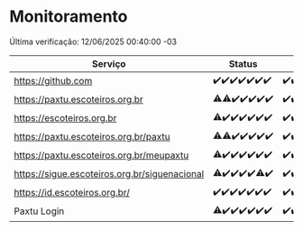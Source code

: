 # Monitoramento

Última verificação: 12/06/2025 00:40:00 -03

|Serviço|Status|Últimas 24h|
|---|---|---|
|https://github.com|<span title="2025-06-05: OK=22">✔️</span><span title="2025-06-06: OK=23">✔️</span><span title="2025-06-07: OK=23">✔️</span><span title="2025-06-08: OK=23">✔️</span><span title="2025-06-09: OK=23">✔️</span><span title="2025-06-10: OK=23">✔️</span><span title="2025-06-11: OK=2">✔️</span>|<span title="11/06/2025 00:41:00 -03 : 200">✔️</span><span title="11/06/2025 01:19:00 -03 : 200">✔️</span><span title="11/06/2025 02:11:00 -03 : 200">✔️</span><span title="11/06/2025 03:14:00 -03 : 200">✔️</span><span title="11/06/2025 04:10:00 -03 : 200">✔️</span><span title="11/06/2025 05:13:00 -03 : 200">✔️</span><span title="11/06/2025 06:10:00 -03 : 200">✔️</span><span title="11/06/2025 07:11:00 -03 : 200">✔️</span><span title="11/06/2025 08:09:00 -03 : 200">✔️</span><span title="11/06/2025 09:18:00 -03 : 200">✔️</span><span title="11/06/2025 10:26:00 -03 : 200">✔️</span><span title="11/06/2025 11:09:00 -03 : 200">✔️</span><span title="11/06/2025 12:10:00 -03 : 200">✔️</span><span title="11/06/2025 13:12:00 -03 : 200">✔️</span><span title="11/06/2025 14:08:00 -03 : 200">✔️</span><span title="11/06/2025 15:13:00 -03 : 200">✔️</span><span title="11/06/2025 16:07:00 -03 : 200">✔️</span><span title="11/06/2025 17:09:00 -03 : 200">✔️</span><span title="11/06/2025 18:08:00 -03 : 200">✔️</span><span title="11/06/2025 19:09:00 -03 : 200">✔️</span><span title="11/06/2025 20:09:00 -03 : 200">✔️</span><span title="11/06/2025 21:48:00 -03 : 200">✔️</span><span title="11/06/2025 23:38:00 -03 : 200">✔️</span><span title="12/06/2025 00:40:00 -03 : 200">✔️</span>|
|https://paxtu.escoteiros.org.br|<span title="2025-06-05: OK=21, Falhas=1">⚠️</span><span title="2025-06-06: OK=22, Falhas=1">⚠️</span><span title="2025-06-07: OK=23">✔️</span><span title="2025-06-08: OK=23">✔️</span><span title="2025-06-09: OK=23">✔️</span><span title="2025-06-10: OK=23">✔️</span><span title="2025-06-11: OK=2">✔️</span>|<span title="11/06/2025 00:41:00 -03 : 200">✔️</span><span title="11/06/2025 01:19:00 -03 : 200">✔️</span><span title="11/06/2025 02:11:00 -03 : 200">✔️</span><span title="11/06/2025 03:14:00 -03 : 200">✔️</span><span title="11/06/2025 04:10:00 -03 : 200">✔️</span><span title="11/06/2025 05:13:00 -03 : 200">✔️</span><span title="11/06/2025 06:10:00 -03 : 200">✔️</span><span title="11/06/2025 07:11:00 -03 : 200">✔️</span><span title="11/06/2025 08:09:00 -03 : 200">✔️</span><span title="11/06/2025 09:19:00 -03 : 200">✔️</span><span title="11/06/2025 10:26:00 -03 : 200">✔️</span><span title="11/06/2025 11:09:00 -03 : 200">✔️</span><span title="11/06/2025 12:10:00 -03 : 200">✔️</span><span title="11/06/2025 13:12:00 -03 : 200">✔️</span><span title="11/06/2025 14:08:00 -03 : 200">✔️</span><span title="11/06/2025 15:13:00 -03 : 200">✔️</span><span title="11/06/2025 16:07:00 -03 : 200">✔️</span><span title="11/06/2025 17:09:00 -03 : 200">✔️</span><span title="11/06/2025 18:08:00 -03 : 200">✔️</span><span title="11/06/2025 19:09:00 -03 : 200">✔️</span><span title="11/06/2025 20:09:00 -03 : 200">✔️</span><span title="11/06/2025 21:48:00 -03 : 200">✔️</span><span title="11/06/2025 23:38:00 -03 : 200">✔️</span><span title="12/06/2025 00:40:00 -03 : 200">✔️</span>|
|https://escoteiros.org.br|<span title="2025-06-05: OK=21, Falhas=1">⚠️</span><span title="2025-06-06: OK=23">✔️</span><span title="2025-06-07: OK=23">✔️</span><span title="2025-06-08: OK=23">✔️</span><span title="2025-06-09: OK=23">✔️</span><span title="2025-06-10: OK=23">✔️</span><span title="2025-06-11: OK=2">✔️</span>|<span title="11/06/2025 00:41:00 -03 : 200">✔️</span><span title="11/06/2025 01:19:00 -03 : 200">✔️</span><span title="11/06/2025 02:11:00 -03 : 200">✔️</span><span title="11/06/2025 03:14:00 -03 : 200">✔️</span><span title="11/06/2025 04:10:00 -03 : 200">✔️</span><span title="11/06/2025 05:13:00 -03 : 200">✔️</span><span title="11/06/2025 06:10:00 -03 : 200">✔️</span><span title="11/06/2025 07:11:00 -03 : 200">✔️</span><span title="11/06/2025 08:09:00 -03 : 200">✔️</span><span title="11/06/2025 09:19:00 -03 : 200">✔️</span><span title="11/06/2025 10:26:00 -03 : 200">✔️</span><span title="11/06/2025 11:09:00 -03 : 200">✔️</span><span title="11/06/2025 12:10:00 -03 : 200">✔️</span><span title="11/06/2025 13:12:00 -03 : 200">✔️</span><span title="11/06/2025 14:08:00 -03 : 200">✔️</span><span title="11/06/2025 15:13:00 -03 : 200">✔️</span><span title="11/06/2025 16:07:00 -03 : 200">✔️</span><span title="11/06/2025 17:09:00 -03 : 200">✔️</span><span title="11/06/2025 18:08:00 -03 : 200">✔️</span><span title="11/06/2025 19:09:00 -03 : 200">✔️</span><span title="11/06/2025 20:09:00 -03 : 200">✔️</span><span title="11/06/2025 21:48:00 -03 : 200">✔️</span><span title="11/06/2025 23:38:00 -03 : 200">✔️</span><span title="12/06/2025 00:40:00 -03 : 200">✔️</span>|
|https://paxtu.escoteiros.org.br/paxtu|<span title="2025-06-05: OK=21, Falhas=1">⚠️</span><span title="2025-06-06: OK=22, Falhas=1">⚠️</span><span title="2025-06-07: OK=23">✔️</span><span title="2025-06-08: OK=23">✔️</span><span title="2025-06-09: OK=23">✔️</span><span title="2025-06-10: OK=23">✔️</span><span title="2025-06-11: OK=2">✔️</span>|<span title="11/06/2025 00:41:00 -03 : 200">✔️</span><span title="11/06/2025 01:19:00 -03 : 200">✔️</span><span title="11/06/2025 02:11:00 -03 : 200">✔️</span><span title="11/06/2025 03:14:00 -03 : 200">✔️</span><span title="11/06/2025 04:10:00 -03 : 200">✔️</span><span title="11/06/2025 05:13:00 -03 : 200">✔️</span><span title="11/06/2025 06:11:00 -03 : 200">✔️</span><span title="11/06/2025 07:11:00 -03 : 200">✔️</span><span title="11/06/2025 08:09:00 -03 : 200">✔️</span><span title="11/06/2025 09:19:00 -03 : 200">✔️</span><span title="11/06/2025 10:26:00 -03 : 200">✔️</span><span title="11/06/2025 11:09:00 -03 : 200">✔️</span><span title="11/06/2025 12:10:00 -03 : 200">✔️</span><span title="11/06/2025 13:12:00 -03 : 200">✔️</span><span title="11/06/2025 14:08:00 -03 : 200">✔️</span><span title="11/06/2025 15:13:00 -03 : 200">✔️</span><span title="11/06/2025 16:07:00 -03 : 200">✔️</span><span title="11/06/2025 17:09:00 -03 : 200">✔️</span><span title="11/06/2025 18:08:00 -03 : 200">✔️</span><span title="11/06/2025 19:09:00 -03 : 200">✔️</span><span title="11/06/2025 20:09:00 -03 : 200">✔️</span><span title="11/06/2025 21:48:00 -03 : 200">✔️</span><span title="11/06/2025 23:38:00 -03 : 200">✔️</span><span title="12/06/2025 00:40:00 -03 : 200">✔️</span>|
|https://paxtu.escoteiros.org.br/meupaxtu|<span title="2025-06-05: OK=21, Falhas=1">⚠️</span><span title="2025-06-06: OK=23">✔️</span><span title="2025-06-07: OK=23">✔️</span><span title="2025-06-08: OK=23">✔️</span><span title="2025-06-09: OK=23">✔️</span><span title="2025-06-10: OK=23">✔️</span><span title="2025-06-11: OK=2">✔️</span>|<span title="11/06/2025 00:41:00 -03 : 200">✔️</span><span title="11/06/2025 01:19:00 -03 : 200">✔️</span><span title="11/06/2025 02:11:00 -03 : 200">✔️</span><span title="11/06/2025 03:14:00 -03 : 200">✔️</span><span title="11/06/2025 04:10:00 -03 : 200">✔️</span><span title="11/06/2025 05:13:00 -03 : 200">✔️</span><span title="11/06/2025 06:11:00 -03 : 200">✔️</span><span title="11/06/2025 07:11:00 -03 : 200">✔️</span><span title="11/06/2025 08:09:00 -03 : 200">✔️</span><span title="11/06/2025 09:19:00 -03 : 200">✔️</span><span title="11/06/2025 10:26:00 -03 : 200">✔️</span><span title="11/06/2025 11:09:00 -03 : 200">✔️</span><span title="11/06/2025 12:10:00 -03 : 200">✔️</span><span title="11/06/2025 13:12:00 -03 : 200">✔️</span><span title="11/06/2025 14:08:00 -03 : 200">✔️</span><span title="11/06/2025 15:13:00 -03 : 200">✔️</span><span title="11/06/2025 16:07:00 -03 : 200">✔️</span><span title="11/06/2025 17:09:00 -03 : 200">✔️</span><span title="11/06/2025 18:08:00 -03 : 200">✔️</span><span title="11/06/2025 19:09:00 -03 : 200">✔️</span><span title="11/06/2025 20:09:00 -03 : 200">✔️</span><span title="11/06/2025 21:48:00 -03 : 200">✔️</span><span title="11/06/2025 23:38:00 -03 : 200">✔️</span><span title="12/06/2025 00:40:00 -03 : 200">✔️</span>|
|https://sigue.escoteiros.org.br/siguenacional|<span title="2025-06-05: OK=21, Falhas=1">⚠️</span><span title="2025-06-06: OK=23">✔️</span><span title="2025-06-07: OK=23">✔️</span><span title="2025-06-08: OK=23">✔️</span><span title="2025-06-09: OK=23">✔️</span><span title="2025-06-10: OK=22, Falhas=1">⚠️</span><span title="2025-06-11: OK=2">✔️</span>|<span title="11/06/2025 00:41:00 -03 : 200">✔️</span><span title="11/06/2025 01:19:00 -03 : 200">✔️</span><span title="11/06/2025 02:11:00 -03 : 200">✔️</span><span title="11/06/2025 03:14:00 -03 : 200">✔️</span><span title="11/06/2025 04:10:00 -03 : 200">✔️</span><span title="11/06/2025 05:14:00 -03 : 200">✔️</span><span title="11/06/2025 06:11:00 -03 : 200">✔️</span><span title="11/06/2025 07:11:00 -03 : 200">✔️</span><span title="11/06/2025 08:09:00 -03 : 200">✔️</span><span title="11/06/2025 09:19:00 -03 : 200">✔️</span><span title="11/06/2025 10:26:00 -03 : 200">✔️</span><span title="11/06/2025 11:09:00 -03 : 200">✔️</span><span title="11/06/2025 12:10:00 -03 : 200">✔️</span><span title="11/06/2025 13:12:00 -03 : 200">✔️</span><span title="11/06/2025 14:08:00 -03 : 200">✔️</span><span title="11/06/2025 15:13:00 -03 : 200">✔️</span><span title="11/06/2025 16:07:00 -03 : 200">✔️</span><span title="11/06/2025 17:09:00 -03 : 200">✔️</span><span title="11/06/2025 18:08:00 -03 : 200">✔️</span><span title="11/06/2025 19:09:00 -03 : 200">✔️</span><span title="11/06/2025 20:09:00 -03 : 200">✔️</span><span title="11/06/2025 21:48:00 -03 : 200">✔️</span><span title="11/06/2025 23:38:00 -03 : 200">✔️</span><span title="12/06/2025 00:40:00 -03 : 200">✔️</span>|
|https://id.escoteiros.org.br/|<span title="2025-06-05: OK=22">✔️</span><span title="2025-06-06: OK=23">✔️</span><span title="2025-06-07: OK=23">✔️</span><span title="2025-06-08: OK=23">✔️</span><span title="2025-06-09: OK=23">✔️</span><span title="2025-06-10: OK=23">✔️</span><span title="2025-06-11: OK=2">✔️</span>|<span title="11/06/2025 00:41:00 -03 : 200">✔️</span><span title="11/06/2025 01:19:00 -03 : 200">✔️</span><span title="11/06/2025 02:11:00 -03 : 200">✔️</span><span title="11/06/2025 03:14:00 -03 : 200">✔️</span><span title="11/06/2025 04:10:00 -03 : 200">✔️</span><span title="11/06/2025 05:14:00 -03 : 200">✔️</span><span title="11/06/2025 06:11:00 -03 : 200">✔️</span><span title="11/06/2025 07:11:00 -03 : 200">✔️</span><span title="11/06/2025 08:09:00 -03 : 200">✔️</span><span title="11/06/2025 09:19:00 -03 : 200">✔️</span><span title="11/06/2025 10:26:00 -03 : 200">✔️</span><span title="11/06/2025 11:09:00 -03 : 200">✔️</span><span title="11/06/2025 12:10:00 -03 : 200">✔️</span><span title="11/06/2025 13:12:00 -03 : 200">✔️</span><span title="11/06/2025 14:08:00 -03 : 200">✔️</span><span title="11/06/2025 15:13:00 -03 : 200">✔️</span><span title="11/06/2025 16:07:00 -03 : 200">✔️</span><span title="11/06/2025 17:09:00 -03 : 200">✔️</span><span title="11/06/2025 18:08:00 -03 : 200">✔️</span><span title="11/06/2025 19:09:00 -03 : 200">✔️</span><span title="11/06/2025 20:09:00 -03 : 200">✔️</span><span title="11/06/2025 21:48:00 -03 : 200">✔️</span><span title="11/06/2025 23:38:00 -03 : 200">✔️</span><span title="12/06/2025 00:40:00 -03 : 200">✔️</span>|
|Paxtu Login|<span title="2025-06-05: OK=21, Falhas=1">⚠️</span><span title="2025-06-06: OK=23">✔️</span><span title="2025-06-07: OK=23">✔️</span><span title="2025-06-08: OK=23">✔️</span><span title="2025-06-09: OK=23">✔️</span><span title="2025-06-10: OK=23">✔️</span><span title="2025-06-11: OK=2">✔️</span>|<span title="11/06/2025 00:41:00 -03 : 200">✔️</span><span title="11/06/2025 01:19:00 -03 : 200">✔️</span><span title="11/06/2025 02:11:00 -03 : 200">✔️</span><span title="11/06/2025 03:14:00 -03 : 200">✔️</span><span title="11/06/2025 04:10:00 -03 : 200">✔️</span><span title="11/06/2025 05:14:00 -03 : 200">✔️</span><span title="11/06/2025 06:11:00 -03 : 200">✔️</span><span title="11/06/2025 07:11:00 -03 : 200">✔️</span><span title="11/06/2025 08:09:00 -03 : 200">✔️</span><span title="11/06/2025 09:19:00 -03 : 200">✔️</span><span title="11/06/2025 10:26:00 -03 : 200">✔️</span><span title="11/06/2025 11:09:00 -03 : 200">✔️</span><span title="11/06/2025 12:10:00 -03 : 200">✔️</span><span title="11/06/2025 13:12:00 -03 : 200">✔️</span><span title="11/06/2025 14:09:00 -03 : 200">✔️</span><span title="11/06/2025 15:13:00 -03 : 200">✔️</span><span title="11/06/2025 16:07:00 -03 : 200">✔️</span><span title="11/06/2025 17:09:00 -03 : 200">✔️</span><span title="11/06/2025 18:08:00 -03 : 200">✔️</span><span title="11/06/2025 19:09:00 -03 : 200">✔️</span><span title="11/06/2025 20:09:00 -03 : 200">✔️</span><span title="11/06/2025 21:48:00 -03 : 200">✔️</span><span title="11/06/2025 23:38:00 -03 : 200">✔️</span><span title="12/06/2025 00:40:00 -03 : 200">✔️</span>|
